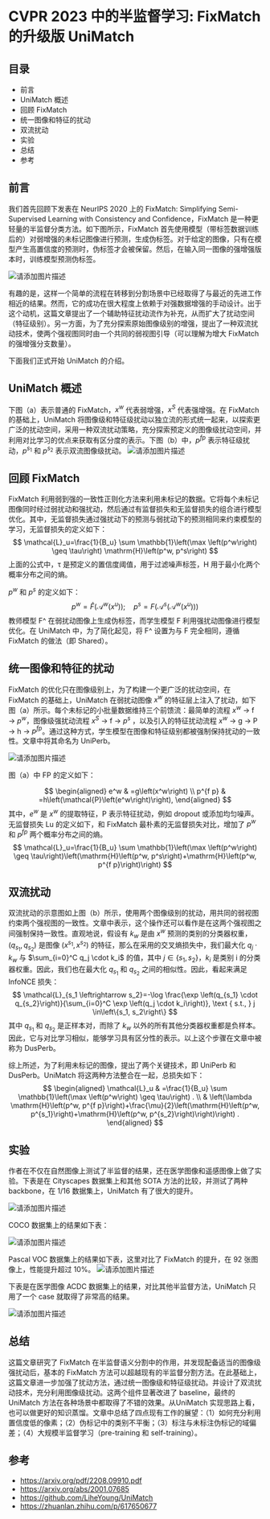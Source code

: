 # CVPR 2023 中的半监督学习: FixMatch 的升级版 UniMatch

## 目录

- 前言
- UniMatch 概述
- 回顾 FixMatch
- 统一图像和特征的扰动
- 双流扰动
- 实验
- 总结
- 参考

## 前言

我们首先回顾下发表在 NeurIPS 2020 上的 FixMatch: Simplifying Semi-Supervised Learning with Consistency and Confidence，FixMatch 是一种更轻量的半监督分类方法。如下图所示，FixMatch 首先使用模型（带标签数据训练后的）对弱增强的未标记图像进行预测，生成伪标签。对于给定的图像，只有在模型产生高置信度的预测时，伪标签才会被保留。然后，在输入同一图像的强增强版本时，训练模型预测伪标签。

![请添加图片描述](https://img-blog.csdnimg.cn/aa88cbddab674ea1911dd40498541cf0.png)


有趣的是，这样一个简单的流程在转移到分割场景中已经取得了与最近的先进工作相近的结果。然而，它的成功在很大程度上依赖于对强数据增强的手动设计。出于这个动机，这篇文章提出了一个辅助特征扰动流作为补充，从而扩大了扰动空间（特征级别）。另一方面，为了充分探索原始图像级别的增强，提出了一种双流扰动技术，使两个强视图同时由一个共同的弱视图引导（可以理解为增大 FixMatch 的强增强分支数量）。

下面我们正式开始 UniMatch 的介绍。

## UniMatch 概述

下图（a）表示普通的 FixMatch，$x^w$ 代表弱增强，$x^S$ 代表强增强。在 FixMatch 的基础上，UniMatch 将图像级和特征级扰动以独立流的形式统一起来，以探索更广泛的扰动空间，采用一种双流扰动策略，充分探索预定义的图像级扰动空间，并利用对比学习的优点来获取有区分度的表示。下图（b）中，$p^{f p}$ 表示特征级扰动，$p^{s_1}$ 和 $p^{s_2}$ 表示双流图像级扰动。
![请添加图片描述](https://img-blog.csdnimg.cn/0b2e3c0a557d46bbb06e5e2aee4e688d.png)

## 回顾 FixMatch

FixMatch 利用弱到强的一致性正则化方法来利用未标记的数据。它将每个未标记图像同时经过弱扰动和强扰动，然后通过有监督损失和无监督损失的组合进行模型优化。其中，无监督损失通过强扰动下的预测与弱扰动下的预测相同来约束模型的学习，无监督损失的定义如下：
$$
\mathcal{L}_u=\frac{1}{B_u} \sum \mathbb{1}\left(\max \left(p^w\right) \geq \tau\right) \mathrm{H}\left(p^w, p^s\right)
$$
上面的公式中，τ 是预定义的置信度阈值，用于过滤噪声标签，H 用于最小化两个概率分布之间的熵。

$p^w$ 和 $p^s$ 的定义如下：
$$
p^w=\hat{F}\left(\mathcal{A}^w\left(x^u\right)\right) ; \quad p^s=F\left(\mathcal{A}^s\left(\mathcal{A}^w\left(x^u\right)\right)\right)
$$
教师模型 F^ 在弱扰动图像上生成伪标签，而学生模型 F 利用强扰动图像进行模型优化。在 UniMatch 中，为了简化起见，将 F^ 设置为与 F 完全相同，遵循 FixMatch 的做法（即 Shared）。

## 统一图像和特征的扰动

FixMatch 的优化只在图像级别上，为了构建一个更广泛的扰动空间，在 FixMatch 的基础上，UniMatch 在弱扰动图像 $x^w$ 的特征层上注入了扰动，如下图（a）所示。每个未标记的小批量数据维持三个前馈流：最简单的流程  $x^w$ → f → $p^w$，图像级强扰动流程 $x^S$ → f → $p^s$ ，以及引入的特征扰动流程 $x^w$ → g → P → h → $p^{f p}$。通过这种方式，学生模型在图像和特征级别都被强制保持扰动的一致性。文章中将其命名为 UniPerb。


![请添加图片描述](https://img-blog.csdnimg.cn/eda9ec250db940beb3cb940fd264e6c3.png)


图（a）中 FP 的定义如下：


$$
\begin{aligned}
e^w & =g\left(x^w\right) \\
p^{f p} & =h\left(\mathcal{P}\left(e^w\right)\right),
\end{aligned}
$$
其中，$e^w$ 是 $x^w$ 的提取特征，P 表示特征扰动，例如 dropout 或添加均匀噪声。无监督损失 Lu 的定义如下，和 FixMatch 最朴素的无监督损失对比，增加了 $p^w$ 和 $p^{f p}$ 两个概率分布之间的熵。
$$
\mathcal{L}_u=\frac{1}{B_u} \sum \mathbb{1}\left(\max \left(p^w\right) \geq \tau\right)\left(\mathrm{H}\left(p^w, p^s\right)+\mathrm{H}\left(p^w, p^{f p}\right)\right)
$$

## 双流扰动

双流扰动的示意图如上图（b）所示，使用两个图像级别的扰动，用共同的弱视图约束两个强视图的一致性。文章中表示，这个操作还可以看作是在这两个强视图之间强制保持一致性。直观地说，假设有 $k_w$ 是由 $x^w$ 预测的类别的分类器权重，$\left(q_{s_1}, q_{s_2}\right)$ 是图像 $\left(x^{s_1}, x^{s_2}\right)$ 的特征，那么在采用的交叉熵损失中，我们最大化 $q_j \cdot k_w$ 与 $\sum_{i=0}^C q_j \cdot k_i$ 的值，其中 $j \in\left\{s_1, s_2\right\}$，$k_i$ 是类别 i 的分类器权重。因此，我们也在最大化 $q_{s_1}$ 和 $q_{s_2}$ 之间的相似性。因此，看起来满足 InfoNCE 损失：
$$
\mathcal{L}_{s_1 \leftrightarrow s_2}=-\log \frac{\exp \left(q_{s_1} \cdot q_{s_2}\right)}{\sum_{i=0}^C \exp \left(q_j \cdot k_i\right)}, \text { s.t., } j \in\left\{s_1, s_2\right\}
$$
其中 $q_{s_1}$ 和 $q_{s_2}$ 是正样本对，而除了 $k_w$ 以外的所有其他分类器权重都是负样本。因此，它与对比学习相似，能够学习具有区分性的表示。以上这个步骤在文章中被称为 DusPerb。

综上所述，为了利用未标记的图像，提出了两个关键技术，即 UniPerb 和 DusPerb。UniMatch 将这两种方法整合在一起，总损失如下：
$$
\begin{aligned}
\mathcal{L}_u & =\frac{1}{B_u} \sum \mathbb{1}\left(\max \left(p^w\right) \geq \tau\right) . \\
& \left(\lambda \mathrm{H}\left(p^w, p^{f p}\right)+\frac{\mu}{2}\left(\mathrm{H}\left(p^w, p^{s_1}\right)+\mathrm{H}\left(p^w, p^{s_2}\right)\right)\right) .
\end{aligned}
$$

## 实验

作者在不仅在自然图像上测试了半监督的结果，还在医学图像和遥感图像上做了实验。下表是在 Cityscapes 数据集上和其他 SOTA 方法的比较，并测试了两种backbone，在 1/16 数据集上，UniMatch 有了很大的提升。

![请添加图片描述](https://img-blog.csdnimg.cn/db2dd261a32f44b18d9c07ef03c5a92c.png)


COCO 数据集上的结果如下表：



![请添加图片描述](https://img-blog.csdnimg.cn/edb77dee625d4a7bb0a094803b575e82.png)


Pascal VOC 数据集上的结果如下表，这里对比了 FixMatch 的提升，在 92 张图像上，性能提升超过 10%。
![请添加图片描述](https://img-blog.csdnimg.cn/080331b1273c46da8d3b898017d0426f.png)


下表是在医学图像 ACDC 数据集上的结果，对比其他半监督方法，UniMatch 只用了一个 case 就取得了非常高的结果。

![请添加图片描述](https://img-blog.csdnimg.cn/343201930aef463ab8e91952cceb3157.png)


## 总结

这篇文章研究了 FixMatch 在半监督语义分割中的作用，并发现配备适当的图像级强扰动后，基本的 FixMatch 方法可以超越现有的半监督分割方法。在此基础上，这篇文章进一步加强了扰动方法，通过统一图像级和特征级扰动。并设计了双流扰动技术，充分利用图像级扰动。这两个组件显著改进了 baseline，最终的 UniMatch 方法在各种场景中都取得了不错的效果。从UniMatch 实现思路上看，也可以做更好的知识蒸馏。文章中总结了四点现有工作的展望：（1）如何充分利用置信度低的像素；（2）伪标记中的类别不平衡；（3）标注与未标注伪标记的域偏差；（4）大规模半监督学习（pre-training 和 self-training）。

## 参考

- https://arxiv.org/pdf/2208.09910.pdf
- https://arxiv.org/abs/2001.07685
- https://github.com/LiheYoung/UniMatch
- https://zhuanlan.zhihu.com/p/617650677

